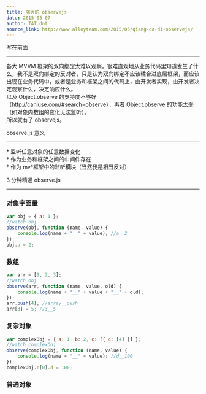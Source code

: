 ```yaml
---
title: 强大的 observejs
date: 2015-05-07
author: TAT.dnt
source_link: http://www.alloyteam.com/2015/05/qiang-da-di-observejs/
---
```


<!-- {% raw %} - for jekyll -->

写在前面  

* * *

各大 MVVM 框架的双向绑定太难以观察，很难直观地从业务代码里知道发生了什么，我不是双向绑定的反对者，只是认为双向绑定不应该糅合进底层框架，而应该出现在业务代码中，或者是业务和框架之间的代码上，由开发者实现，由开发者决定观察什么，决定响应什么。  
以及 Object.observe 的支持度不够好（<http://caniuse.com/#search=observe），再者> Object.observe 的功能太弱（如对象内数组的变化无法监听）。  
所以就有了 observejs。

observe.js 意义  

* * *

\* 监听任意对象的任意数据变化  
\* 作为业务和框架之间的中间件存在  
\* 作为 mv\*框架中的监听模块（当然我是相当反对）

3 分钟精通 observe.js  

* * *

### 对象字面量

```javascript
var obj = { a: 1 };
//watch obj
observe(obj, function (name, value) {
    console.log(name + "__" + value); //a__2
});
obj.a = 2;
```

### 数组

```javascript
var arr = [1, 2, 3];
//watch obj
observe(arr, function (name, value, old) {
    console.log(name + "__" + value + "__" + old);
});
arr.push(4); //array__push
arr[3] = 5; //3__5
```

### 复杂对象

```javascript
var complexObj = { a: 1, b: 2, c: [{ d: [4] }] };
//watch complexObj
observe(complexObj, function (name, value) {
    console.log(name + "__" + value); //d__100
});
complexObj.c[0].d = 100;
```

### 普通对象


<!-- {% endraw %} - for jekyll -->